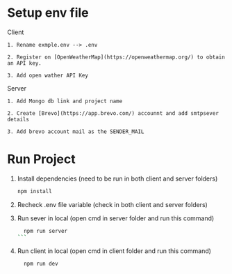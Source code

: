 # Setup env file

Client

    1. Rename exmple.env --> .env

    2. Register on [OpenWeatherMap](https://openweathermap.org/) to obtain an API key.

    3. Add open wather API Key

Server

    1. Add Mongo db link and project name

    2. Create [Brevo](https://app.brevo.com/) accounnt and add smtpsever details

    3. Add brevo account mail as the SENDER_MAIL

# Run Project

1. Install dependencies (need to be run in both client and server folders)

   ```bash
   npm install
   ```

2. Recheck .env file variable (check in both client and server folders)

3. Run sever in local (open cmd in server folder and run this command)

    ````bash
      npm run server
    ```

4. Run client in local (open cmd in client folder and run this command)

    ```bash
      npm run dev
    ```
